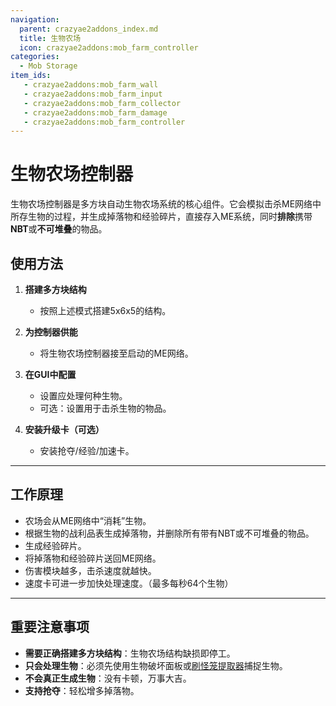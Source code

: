 ```yaml
---
navigation:
  parent: crazyae2addons_index.md
  title: 生物农场
  icon: crazyae2addons:mob_farm_controller
categories:
  - Mob Storage
item_ids:
   - crazyae2addons:mob_farm_wall
   - crazyae2addons:mob_farm_input
   - crazyae2addons:mob_farm_collector
   - crazyae2addons:mob_farm_damage
   - crazyae2addons:mob_farm_controller
---
```


<GameScene zoom="2" interactive={true}>
  <ImportStructure src="../assets/mob_farm.nbt" />
</GameScene>

# 生物农场控制器

生物农场控制器是多方块自动生物农场系统的核心组件。它会模拟击杀ME网络中所存生物的过程，并生成掉落物和经验碎片，直接存入ME系统，同时**排除**携带**NBT**或**不可堆叠**的物品。

## 使用方法

1. **搭建多方块结构**
    - 按照上述模式搭建5x6x5的结构。

2. **为控制器供能**
    - 将生物农场控制器接至启动的ME网络。

3. **在GUI中配置**
    - 设置应处理何种生物。
    - 可选：设置用于击杀生物的物品。

4. **安装升级卡（可选）**
    - 安装抢夺/经验/加速卡。

---

## 工作原理

- 农场会从ME网络中“消耗”生物。
- 根据生物的战利品表生成掉落物，并删除所有带有NBT或不可堆叠的物品。
- 生成经验碎片。
- 将掉落物和经验碎片送回ME网络。
- 伤害模块越多，击杀速度就越快。
- 速度卡可进一步加快处理速度。（最多每秒64个生物）

---

## 重要注意事项

- **需要正确搭建多方块结构**：生物农场结构缺损即停工。
- **只会处理生物**：必须先使用生物破坏面板或[刷怪笼提取器](spawner_extractor.md)捕捉生物。
- **不会真正生成生物**：没有卡顿，万事大吉。
- **支持抢夺**：轻松增多掉落物。